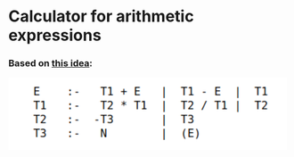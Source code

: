 # Calculator for arithmetic expressions

### Based on [this idea](http://synset.com/logic/ru/intro/01_parser.html):

![demo image](resources/grammar.png)
